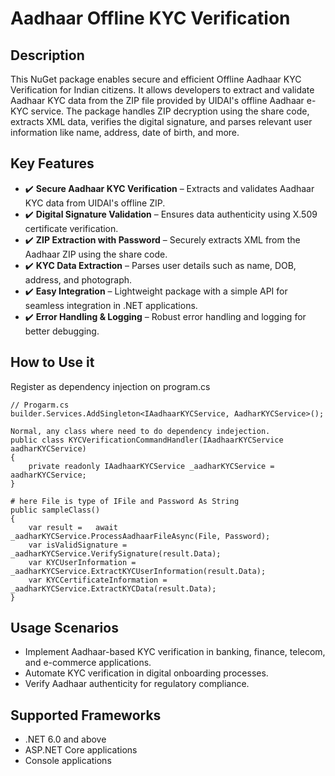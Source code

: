 ﻿# Aadhaar Offline KYC Verification

## Description
This NuGet package enables secure and efficient Offline Aadhaar KYC Verification for Indian citizens. It allows developers to extract and validate Aadhaar KYC data from the ZIP file provided by UIDAI's offline Aadhaar e-KYC service. The package handles ZIP decryption using the share code, extracts XML data, verifies the digital signature, and parses relevant user information like name, address, date of birth, and more.

## Key Features
- ✔️ **Secure Aadhaar KYC Verification** – Extracts and validates Aadhaar KYC data from UIDAI's offline ZIP.
- ✔️ **Digital Signature Validation** – Ensures data authenticity using X.509 certificate verification.
- ✔️ **ZIP Extraction with Password** – Securely extracts XML from the Aadhaar ZIP using the share code.
- ✔️ **KYC Data Extraction** – Parses user details such as name, DOB, address, and photograph.
- ✔️ **Easy Integration** – Lightweight package with a simple API for seamless integration in .NET applications.
- ✔️ **Error Handling & Logging** – Robust error handling and logging for better debugging.

## How to Use it
Register as dependency injection on program.cs

    // Progarm.cs
	builder.Services.AddSingleton<IAadhaarKYCService, AadharKYCService>();
	
	Normal, any class where need to do dependency indejection.
    public class KYCVerificationCommandHandler(IAadhaarKYCService aadharKYCService)
    {
        private readonly IAadhaarKYCService _aadharKYCService = aadharKYCService;
    }
    
    # here File is type of IFile and Password As String
    public sampleClass()
    {
        var result =   await _aadharKYCService.ProcessAadhaarFileAsync(File, Password);
        var isValidSignature = _aadharKYCService.VerifySignature(result.Data);
        var KYCUserInformation = _aadharKYCService.ExtractKYCUserInformation(result.Data);
        var KYCCertificateInformation = _aadharKYCService.ExtractKYCData(result.Data);
    }

## Usage Scenarios
- Implement Aadhaar-based KYC verification in banking, finance, telecom, and e-commerce applications.
- Automate KYC verification in digital onboarding processes.
- Verify Aadhaar authenticity for regulatory compliance.

## Supported Frameworks
- .NET 6.0 and above
- ASP.NET Core applications
- Console applications